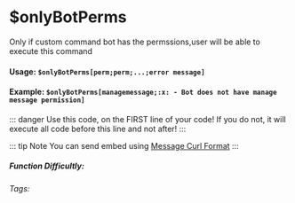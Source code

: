 # $onlyBotPerms
Only if custom command bot has the permssions,user will be able to execute this command

#### Usage: `$onlyBotPerms[perm;perm;...;error message]`

#### Example: `$onlyBotPerms[managemessage;:x: - Bot does not have manage message permission]`

::: danger
Use this code, on the FIRST line of your code! If you do not, it will execute all code before this line and not after!
:::

::: tip Note
You can send embed using [Message Curl Format](../../CodeReferences/ref.message_curl_format.md)
:::

##### Function Difficultly: <Badge type="warning" text="Medium" vertical="middle" /> 
###### Tags: <Badge type="tip" text="Only If" vertical="middle" /> <Badge type="tip" text="perms restrictions" vertical="middle" /> <Badge type="tip" text="Only Execute if" vertical="middle" />